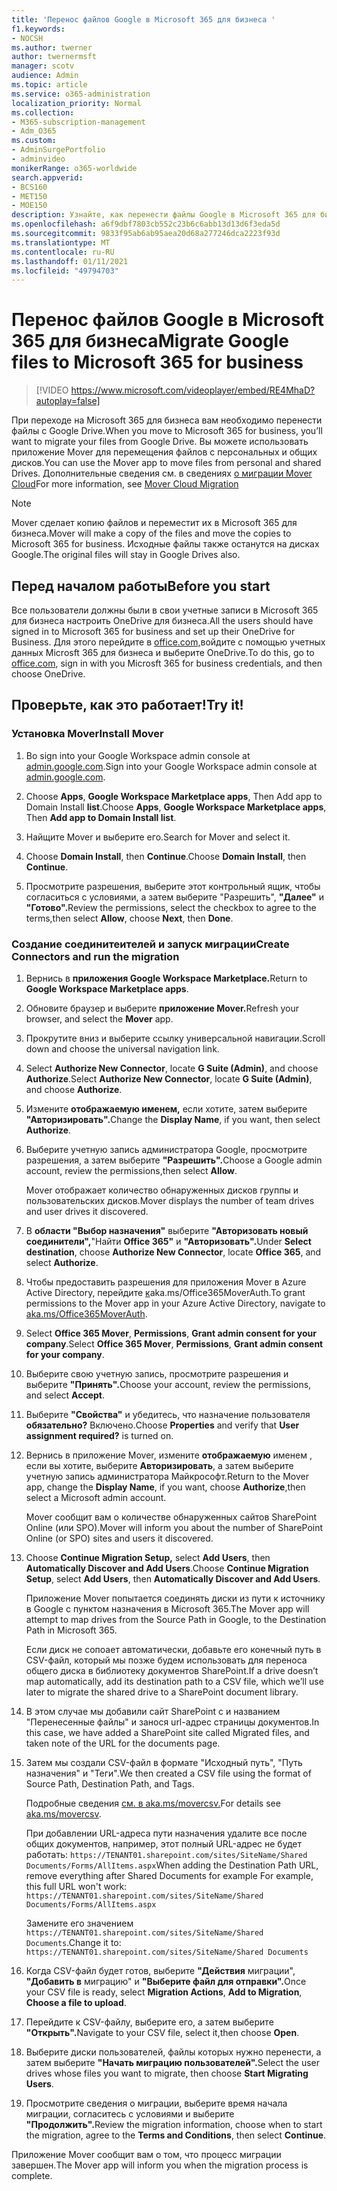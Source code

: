 ```yaml
---
title: 'Перенос файлов Google в Microsoft 365 для бизнеса '
f1.keywords:
- NOCSH
ms.author: twerner
author: twernermsft
manager: scotv
audience: Admin
ms.topic: article
ms.service: o365-administration
localization_priority: Normal
ms.collection:
- M365-subscription-management
- Adm_O365
ms.custom:
- AdminSurgePortfolio
- adminvideo
monikerRange: o365-worldwide
search.appverid:
- BCS160
- MET150
- MOE150
description: Узнайте, как перенести файлы Google в Microsoft 365 для бизнеса с помощью Mover.
ms.openlocfilehash: a6f9dbf7803cb552c23b6c6abb13d13d6f3eda5d
ms.sourcegitcommit: 9833f95ab6ab95aea20d68a277246dca2223f93d
ms.translationtype: MT
ms.contentlocale: ru-RU
ms.lasthandoff: 01/11/2021
ms.locfileid: "49794703"
---
```

# <a name="migrate-google-files-to-microsoft-365-for-business"></a><span data-ttu-id="83cb1-103">Перенос файлов Google в Microsoft 365 для бизнеса</span><span class="sxs-lookup"><span data-stu-id="83cb1-103">Migrate Google files to Microsoft 365 for business</span></span> 

> [!VIDEO https://www.microsoft.com/videoplayer/embed/RE4MhaD?autoplay=false]

<span data-ttu-id="83cb1-104">При переходе на Microsoft 365 для бизнеса вам необходимо перенести файлы с Google Drive.</span><span class="sxs-lookup"><span data-stu-id="83cb1-104">When you move to Microsoft 365 for business, you’ll want to migrate your files from Google Drive.</span></span> <span data-ttu-id="83cb1-105">Вы можете использовать приложение Mover для перемещения файлов с персональных и общих дисков.</span><span class="sxs-lookup"><span data-stu-id="83cb1-105">You can use the Mover app to move files from personal and shared Drives.</span></span> <span data-ttu-id="83cb1-106">Дополнительные сведения см. в сведениях [о миграции Mover Cloud](https://docs.microsoft.com/sharepointmigration/mover-plan-migration)</span><span class="sxs-lookup"><span data-stu-id="83cb1-106">For more information, see [Mover Cloud Migration](https://docs.microsoft.com/sharepointmigration/mover-plan-migration)</span></span>

> [!NOTE]
> <span data-ttu-id="83cb1-107">Mover сделает копию файлов и переместит их в Microsoft 365 для бизнеса.</span><span class="sxs-lookup"><span data-stu-id="83cb1-107">Mover will make a copy of the files and move the copies to Microsoft 365 for business.</span></span> <span data-ttu-id="83cb1-108">Исходные файлы также останутся на дисках Google.</span><span class="sxs-lookup"><span data-stu-id="83cb1-108">The original files will stay in Google Drives also.</span></span>

## <a name="before-you-start"></a><span data-ttu-id="83cb1-109">Перед началом работы</span><span class="sxs-lookup"><span data-stu-id="83cb1-109">Before you start</span></span>

<span data-ttu-id="83cb1-110">Все пользователи должны были в свои учетные записи в Microsoft 365 для бизнеса настроить OneDrive для бизнеса.</span><span class="sxs-lookup"><span data-stu-id="83cb1-110">All the users should have signed in to Microsoft 365 for business and set up their OneDrive for Business.</span></span> <span data-ttu-id="83cb1-111">Для этого перейдите в [office.com,](https://office.com)войдите с помощью учетных данных Microsft 365 для бизнеса и выберите OneDrive.</span><span class="sxs-lookup"><span data-stu-id="83cb1-111">To do this, go to [office.com](https://office.com), sign in with you Microsft 365 for business credentials, and then choose OneDrive.</span></span>

## <a name="try-it"></a><span data-ttu-id="83cb1-112">Проверьте, как это работает!</span><span class="sxs-lookup"><span data-stu-id="83cb1-112">Try it!</span></span>

### <a name="install-mover"></a><span data-ttu-id="83cb1-113">Установка Mover</span><span class="sxs-lookup"><span data-stu-id="83cb1-113">Install Mover</span></span>

1. <span data-ttu-id="83cb1-114">Во sign into your Google Workspace admin console at [admin.google.com](https://admin.google.com).</span><span class="sxs-lookup"><span data-stu-id="83cb1-114">Sign into your Google Workspace admin console at [admin.google.com](https://admin.google.com).</span></span>

1. <span data-ttu-id="83cb1-115">Choose **Apps**, **Google Workspace Marketplace apps**, Then Add app to Domain Install **list**.</span><span class="sxs-lookup"><span data-stu-id="83cb1-115">Choose **Apps**, **Google Workspace Marketplace apps**, Then **Add app to Domain Install list**.</span></span>

1. <span data-ttu-id="83cb1-116">Найщите Mover и выберите его.</span><span class="sxs-lookup"><span data-stu-id="83cb1-116">Search for Mover and select it.</span></span>

1. <span data-ttu-id="83cb1-117">Choose **Domain Install**, then **Continue**.</span><span class="sxs-lookup"><span data-stu-id="83cb1-117">Choose **Domain Install**, then **Continue**.</span></span>

1. <span data-ttu-id="83cb1-118">Просмотрите разрешения, выберите этот контрольный ящик, чтобы согласиться с условиями, а затем выберите "Разрешить", **"Далее"** и **"Готово".**</span><span class="sxs-lookup"><span data-stu-id="83cb1-118">Review the permissions, select the checkbox to agree to the terms,then select **Allow**, choose **Next**, then **Done**.</span></span>

### <a name="create-connectors-and-run-the-migration"></a><span data-ttu-id="83cb1-119">Создание соединитеителей и запуск миграции</span><span class="sxs-lookup"><span data-stu-id="83cb1-119">Create Connectors and run the migration</span></span>

1. <span data-ttu-id="83cb1-120">Вернись в **приложения Google Workspace Marketplace.**</span><span class="sxs-lookup"><span data-stu-id="83cb1-120">Return to **Google Workspace Marketplace apps**.</span></span>
1. <span data-ttu-id="83cb1-121">Обновите браузер и выберите **приложение Mover.**</span><span class="sxs-lookup"><span data-stu-id="83cb1-121">Refresh your browser, and select the **Mover** app.</span></span>
1. <span data-ttu-id="83cb1-122">Прокрутите вниз и выберите ссылку универсальной навигации.</span><span class="sxs-lookup"><span data-stu-id="83cb1-122">Scroll down and choose the universal navigation link.</span></span>
1. <span data-ttu-id="83cb1-123">Select **Authorize New Connector**, locate **G Suite (Admin)**, and choose **Authorize**.</span><span class="sxs-lookup"><span data-stu-id="83cb1-123">Select **Authorize New Connector**, locate **G Suite (Admin)**, and choose **Authorize**.</span></span>
1. <span data-ttu-id="83cb1-124">Измените **отображаемую именем,** если хотите, затем выберите **"Авторизировать".**</span><span class="sxs-lookup"><span data-stu-id="83cb1-124">Change the **Display Name**, if you want, then select **Authorize**.</span></span>
1. <span data-ttu-id="83cb1-125">Выберите учетную запись администратора Google, просмотрите разрешения, а затем выберите **"Разрешить".**</span><span class="sxs-lookup"><span data-stu-id="83cb1-125">Choose a Google admin account, review the permissions,then select **Allow**.</span></span>

    <span data-ttu-id="83cb1-126">Mover отображает количество обнаруженных дисков группы и пользовательских дисков.</span><span class="sxs-lookup"><span data-stu-id="83cb1-126">Mover displays the number of team drives and user drives it discovered.</span></span> 

1. <span data-ttu-id="83cb1-127">В **области "Выбор назначения"** выберите **"Авторизовать новый соединители",**"Найти **Office 365"** и **"Авторизовать".**</span><span class="sxs-lookup"><span data-stu-id="83cb1-127">Under **Select destination**, choose **Authorize New Connector**, locate **Office 365**, and select **Authorize**.</span></span>
1. <span data-ttu-id="83cb1-128">Чтобы предоставить разрешения для приложения Mover в Azure Active Directory, перейдите [к](https://aka.ms/Office365MoverAuth)aka.ms/Office365MoverAuth.</span><span class="sxs-lookup"><span data-stu-id="83cb1-128">To grant permissions to the Mover app in your Azure Active Directory, navigate to [aka.ms/Office365MoverAuth](https://aka.ms/Office365MoverAuth).</span></span>
1. <span data-ttu-id="83cb1-129">Select **Office 365 Mover**, **Permissions**, **Grant admin consent for your company**.</span><span class="sxs-lookup"><span data-stu-id="83cb1-129">Select **Office 365 Mover**, **Permissions**, **Grant admin consent for your company**.</span></span>
1. <span data-ttu-id="83cb1-130">Выберите свою учетную запись, просмотрите разрешения и выберите **"Принять".**</span><span class="sxs-lookup"><span data-stu-id="83cb1-130">Choose your account, review the permissions, and select **Accept**.</span></span>
1. <span data-ttu-id="83cb1-131">Выберите **"Свойства"** и убедитесь, что назначение пользователя **обязательно?** Включено.</span><span class="sxs-lookup"><span data-stu-id="83cb1-131">Choose **Properties** and verify that **User assignment required?** is turned on.</span></span>
1. <span data-ttu-id="83cb1-132">Вернись в приложение Mover, измените **отображаемую** именем , если вы хотите, выберите **Авторизировать**, а затем выберите учетную запись администратора Майкрософт.</span><span class="sxs-lookup"><span data-stu-id="83cb1-132">Return to the Mover app, change the **Display Name**, if you want, choose **Authorize**,then select a Microsoft admin account.</span></span>

    <span data-ttu-id="83cb1-133">Mover сообщит вам о количестве обнаруженных сайтов SharePoint Online (или SPO).</span><span class="sxs-lookup"><span data-stu-id="83cb1-133">Mover will inform you about the number of SharePoint Online (or SPO) sites and users it discovered.</span></span>
1. <span data-ttu-id="83cb1-134">Choose **Continue Migration Setup,** select **Add Users**, then **Automatically Discover and Add Users**.</span><span class="sxs-lookup"><span data-stu-id="83cb1-134">Choose **Continue Migration Setup**, select **Add Users**, then **Automatically Discover and Add Users**.</span></span>

    <span data-ttu-id="83cb1-135">Приложение Mover попытается соединять диски из пути к источнику в Google с пунктом назначения в Microsoft 365.</span><span class="sxs-lookup"><span data-stu-id="83cb1-135">The Mover app will attempt to map drives from the Source Path in Google, to the Destination Path in Microsoft 365.</span></span> 

    <span data-ttu-id="83cb1-136">Если диск не сопоает автоматически, добавьте его конечный путь в CSV-файл, который мы позже будем использовать для переноса общего диска в библиотеку документов SharePoint.</span><span class="sxs-lookup"><span data-stu-id="83cb1-136">If a drive doesn’t map automatically, add its destination path to a CSV file, which we’ll use later to migrate the shared drive to a SharePoint document library.</span></span> 

1. <span data-ttu-id="83cb1-137">В этом случае мы добавили сайт SharePoint с и названием "Перенесенные файлы" и занося url-адрес страницы документов.</span><span class="sxs-lookup"><span data-stu-id="83cb1-137">In this case, we have added a SharePoint site called Migrated files, and taken note of the URL for the documents page.</span></span> 
1. <span data-ttu-id="83cb1-138">Затем мы создали CSV-файл в формате "Исходный путь", "Путь назначения" и "Теги".</span><span class="sxs-lookup"><span data-stu-id="83cb1-138">We then created a CSV file using the format of Source Path, Destination Path, and Tags.</span></span> 

    <span data-ttu-id="83cb1-139">Подробные сведения [см. в aka.ms/movercsv.](https://docs.microsoft.com/sharepointmigration/mover-create-migration-csv)</span><span class="sxs-lookup"><span data-stu-id="83cb1-139">For details see [aka.ms/movercsv](https://docs.microsoft.com/sharepointmigration/mover-create-migration-csv).</span></span>

    <span data-ttu-id="83cb1-140">При добавлении URL-адреса пути назначения удалите все после общих документов, например, этот полный URL-адрес не будет работать: `https://TENANT01.sharepoint.com/sites/SiteName/Shared Documents/Forms/AllItems.aspx`</span><span class="sxs-lookup"><span data-stu-id="83cb1-140">When adding the Destination Path URL, remove everything after Shared Documents for example For example, this full URL won't work: `https://TENANT01.sharepoint.com/sites/SiteName/Shared Documents/Forms/AllItems.aspx`</span></span>

    <span data-ttu-id="83cb1-141">Замените его значением `https://TENANT01.sharepoint.com/sites/SiteName/Shared Documents`.</span><span class="sxs-lookup"><span data-stu-id="83cb1-141">Change it to: `https://TENANT01.sharepoint.com/sites/SiteName/Shared Documents`</span></span>

1. <span data-ttu-id="83cb1-142">Когда CSV-файл будет готов, выберите **"Действия** миграции", **"Добавить в** миграцию" и **"Выберите файл для отправки".**</span><span class="sxs-lookup"><span data-stu-id="83cb1-142">Once your CSV file is ready, select **Migration Actions**, **Add to Migration**, **Choose a file to upload**.</span></span>
1. <span data-ttu-id="83cb1-143">Перейдите к CSV-файлу, выберите его, а затем выберите **"Открыть".**</span><span class="sxs-lookup"><span data-stu-id="83cb1-143">Navigate to your CSV file, select it,then choose **Open**.</span></span>
1. <span data-ttu-id="83cb1-144">Выберите диски пользователей, файлы которых нужно перенести, а затем выберите **"Начать миграцию пользователей".**</span><span class="sxs-lookup"><span data-stu-id="83cb1-144">Select the user drives whose files you want to migrate, then choose **Start Migrating Users**.</span></span>
1. <span data-ttu-id="83cb1-145">Просмотрите сведения о миграции, выберите время начала миграции, согласитесь с условиями и выберите **"Продолжить".**</span><span class="sxs-lookup"><span data-stu-id="83cb1-145">Review the migration information, choose when to start the migration, agree to the **Terms and Conditions**, then select **Continue**.</span></span>

<span data-ttu-id="83cb1-146">Приложение Mover сообщит вам о том, что процесс миграции завершен.</span><span class="sxs-lookup"><span data-stu-id="83cb1-146">The Mover app will inform you when the migration process is complete.</span></span>